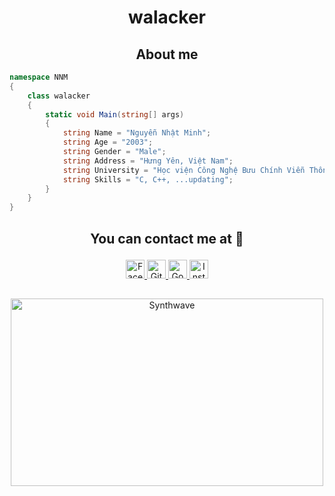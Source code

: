 # <p align="center">walacker</p>

<p align="center">
	<a href="https://github.com/walacker">
	</a>
</p>

<h2 align="center">About me</h2>

```C#
namespace NNM
{
    class walacker
    {
        static void Main(string[] args)
        {
            string Name = "Nguyễn Nhật Minh";
            string Age = "2003";
            string Gender = "Male";
            string Address = "Hưng Yên, Việt Nam";
            string University = "Học viện Công Nghệ Bưu Chính Viễn Thông cơ sở phía Bắc -  PTIT Ha Noi";
            string Skills = "C, C++, ...updating";
        }
    }
}
```

## <p align="center">You can contact me at 🌹</p>

<p align="center">
  <a href="https://www.facebook.com/walacker/">
    <img src="https://www.vectorlogo.zone/logos/facebook/facebook-official.svg" alt="Facebook" height="30" width="30">
  </a>
	
  <a href="https://github.com/walacker">
    <img src="https://www.vectorlogo.zone/logos/github/github-tile.svg" alt="Github" height="30" width="30">
  </a>
  
  <a href="mailto:minhnhat.kd.hungyen@gmail.com">
    <img src="https://www.vectorlogo.zone/logos/google/google-icon.svg" alt="Google" height="30" width="30">
  </a>
	
  <a href="https://www.instagram.com/03_minh/">
    <img src="https://www.vectorlogo.zone/logos/instagram/instagram-icon.svg" alt="Instagram" height="30" width="30">
  </a>
</p>


##

<p align="center"><img src="https://thumbs.gfycat.com/GoodnaturedFondGaur-size_restricted.gif" alt="Synthwave" height="300" width="500"></p>

